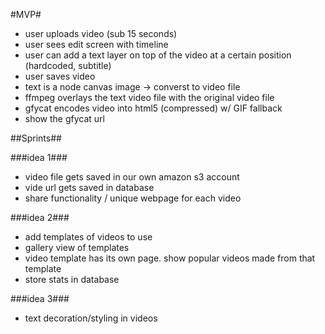 #MVP#
- user uploads video (sub 15 seconds)
- user sees edit screen with timeline
- user can add a text layer on top of the video at a certain position (hardcoded, subtitle)
- user saves video
- text is a node canvas image -> converst to video file
- ffmpeg overlays the text video file with the original video file
- gfycat encodes video into html5 (compressed) w/ GIF fallback
- show the gfycat url

##Sprints##

###idea 1###
- video file gets saved in our own amazon s3 account
- vide url gets saved in database
- share functionality / unique webpage for each video

###idea 2###
- add templates of videos to use
- gallery view of templates
- video template has its own page. show popular videos made from that template
- store stats in database

###idea 3###
- text decoration/styling in videos
